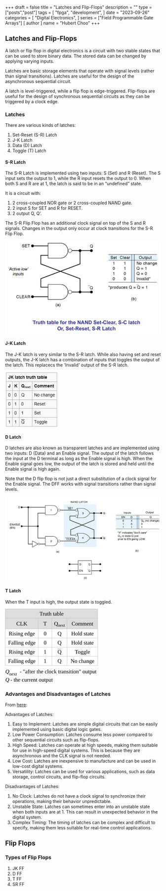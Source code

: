 +++
draft = false
title = "Latches and Flip-Flops"
description = ""
type = ["posts","post"]
tags = [
    "fpga",
    "development",
]
date = "2023-09-26"
categories = [
    "Digital Electronics",
]
series = ["Field Programmable Gate Arrays"]
[ author ]
  name = "Hubert Choo"
+++

## Latches and Flip-Flops

A latch or flip flop in digital electronics is a circuit with two stable states that can be used to store binary data. The stored data can be changed by applying varying inputs.

Latches are basic storage elements that operate with signal levels (rather than signal transitions). Latches are useful for the design of the asynchronous sequential circuit.

A latch is level-triggered, while a flip flop is edge-triggered. Flip-flops are useful for the design of synchronous sequential circuits as they can be triggered by a clock edge.

### Latches
There are various kinds of latches:
1. Set-Reset (S-R) Latch
2. J-K Latch
3. Data (D) Latch
4. Toggle (T) Latch

#### S-R Latch
The S-R Latch is implemented using two inputs: S (Set) and R (Reset). The S input sets the output to 1, while the R input resets the output to 0. When both S and R are at 1, the latch is said to be in an “undefined” state.

It is a circuit with:
1. 2 cross-coupled NOR gate or 2 cross-coupled NAND gate. 
2. 2 input S for SET and R for RESET. 
3. 2 output Q, Q’. 

The S-R Flip Flop has an additional clock signal on top of the S and R signals. Changes in the output only occur at clock transitions for the S-R Flip Flop.

![SR Latch](img/sr_latch.png#center)

#### J-K Latch
The J-K latch is very similar to the S-R latch. While also having set and reset outputs, the J-K latch has a combination of inputs that toggles the output of the latch. This replacecs the 'Invalid' output of the S-R latch.

![JK Latch](img/jk_truthtable.gif#center)


#### D Latch
D latches are also known as transparent latches and are implemented using two inputs: D (Data) and an Enable signal. The output of the latch follows the input at the D terminal as long as the Enable signal is high. When the Enable signal goes low, the output of the latch is stored and held until the Enable signal is high again. 

Note that the D flip flop is not just a direct substitution of a clock signal for the Enable signal. The DFF works with signal transitions rather than signal levels. 

![D Latch](img/d_latch.png#center)

#### T Latch
When the T input is high, the output state is toggled.

![T Latch](img/t_latch.jpg#center)

### Advantages and Disadvantages of Latches 
From [here](https://www.geeksforgeeks.org/latches-in-digital-logic/):

Advantages of Latches:
1. Easy to Implement: Latches are simple digital circuits that can be easily implemented using basic digital logic gates.
2. Low Power Consumption: Latches consume less power compared to other sequential circuits such as flip-flops.
3. High Speed: Latches can operate at high speeds, making them suitable for use in high-speed digital systems. This is because they are asynchronous and the CLK signal is not needed.
4. Low Cost: Latches are inexpensive to manufacture and can be used in low-cost digital systems.
5. Versatility: Latches can be used for various applications, such as data storage, control circuits, and flip-flop circuits.

Disadvantages of Latches:
1. No Clock: Latches do not have a clock signal to synchronize their operations, making their behavior unpredictable.
2. Unstable State: Latches can sometimes enter into an unstable state when both inputs are at 1. This can result in unexpected behavior in the digital system.
3. Complex Timing: The timing of latches can be complex and difficult to specify, making them less suitable for real-time control applications.


## Flip Flops



### Types of Flip Flops
1. JK FF
2. D FF
3. T FF
4. SR FF

